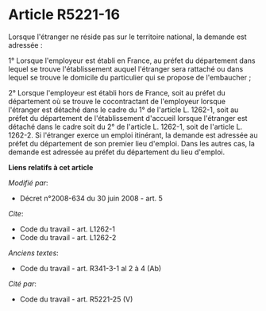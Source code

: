 # Article R5221-16

Lorsque l'étranger ne réside pas sur le territoire national, la demande est adressée : 

1° Lorsque l'employeur est établi en France, au préfet du département dans lequel se trouve l'établissement auquel l'étranger
sera rattaché ou dans lequel se trouve le domicile du particulier qui se propose de l'embaucher ; 

2° Lorsque l'employeur est établi hors de France, soit au préfet du département où se trouve le cocontractant de l'employeur
lorsque l'étranger est détaché dans le cadre du 1° de l'article L. 1262-1, soit au préfet du département de l'établissement
d'accueil lorsque l'étranger est détaché dans le cadre soit du 2° de l'article L. 1262-1, soit de l'article L. 1262-2. Si
l'étranger exerce un emploi itinérant, la demande est adressée au préfet du département de son premier lieu d'emploi. Dans
les autres cas, la demande est adressée au préfet du département du lieu d'emploi.

**Liens relatifs à cet article**

_Modifié par_:

  - Décret n°2008-634 du 30 juin 2008 - art. 5

_Cite_:

  - Code du travail - art. L1262-1
  - Code du travail - art. L1262-2

_Anciens textes_:

  - Code du travail - art. R341-3-1 al 2 à 4 (Ab)

_Cité par_:

  - Code du travail - art. R5221-25 (V)

